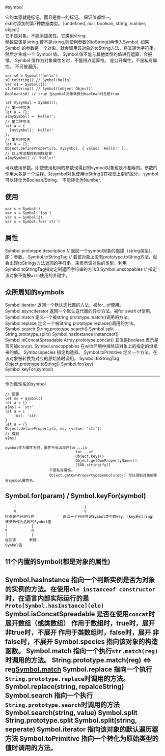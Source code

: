#symbol

它的本意就是标记。而且是惟一的标记。
保证值都惟一。  
es6时添加的第7种数据类型。（undefined, null, boolean, string, number, object）  
它不是对象，不能添加属性。它类似string.  
参数应该是string.若不是string,则使用参数的toString()再传入Symbol.
如果 Symbol 的参数是一个对象，就会调用该对象的toString方法，将其转为字符串，然后才生成一个 Symbol 值。
Symbol 值不能与其他类型的值进行运算，会报错。
Symbol 值作为对象属性名时，不能用点运算符。
    是公开属性，不是私有属性。
    不可被遍历。

```
var s0 = Symbol('hello')
s0.toString() // Symbol(hello)
var s1 = Symbol({})
s1.toString() // Symbol([object Object])
Boolean(s0) // true 当symbol对象转换为boolean时总是true
```

```
let mySymbol = Symbol();
// 第一种写法
let a = {};
a[mySymbol] = 'Hello!';
// 第二种写法
let a = {
  [mySymbol]: 'Hello!'
};
// 第三种写法
let a = {};
Object.defineProperty(a, mySymbol, { value: 'Hello!' });
// 以上写法都得到同样结果
a[mySymbol] // "Hello!"
```


可以使用参数。即使使用相同的参数也得到的symbol对象也是不相等的。参数的作用大多是一个注释。对symbol对象使用toString()在视觉上更好区分。
symbol可以转化为Boolean/String。
        不能转化为Number.

## 使用

    var s = Symbol()
    var s = Symbol('foo')
    var s = Symbol(2)
    var s = Symbol.for('str')

## 属性
Symbol.prototype.description // 返回一个symbol对象的描述（string类型），即：参数。
Symbol.toStringTag // 若该对象上没有prototype.toString方法，就会出现toStringy方法返回的字符串，来表示该对象的类型。利用Symbol.toStringTag指向定制返回字符串的方法3
Symbol.unscopables // 指定该对象不能被`with`使用的关键字。

## 众所周知的symbols

Symbol.iterator      返回一个默认迭代器的方法。被for...of使用。
Symbol.asyncIterator 返回一个默认迭代器的异步方法。被for await of使用.
Symbol.match         定义一个被string.prototype.match()调用的方法。
Symbol.replace       定义一个被String.prototype.replace()调用的方法。
Symbol.search                 String.prototype.search()
Symbol.split                  String.prototype.split()
Symbol.hasInstance            instanceof()
Symbol.isConcatSpreadable     Array.prototype.concat()   其值是boolean.表示是否可被concat.
Symbol.unscoppables  在with环境中排除该对象上的指定的继承来的值。
Symbol.species       指定构造器。
Symbol.toPrimitive   定义一个方法，在该对象被转换为对应的原始值时调用。
Symbol.toStringTag            Object.prototype.toString()
Symbol.for(key)      
Symbol.keyFor(symbol) 

-----------------
作为属性名的symbol

    // 设置
    let ms = Symbol()
    let a = {}
    a[ms] = 'str'
    let a = {
        [ms]: 'str'
    }
    let a = {}
    Object.defineProperty(a, ms, {value: 'str'})
    // 得到
    a[ms]

    symbol作为属性名时，属性不会出现在for...in
                                    for...of
                                    Object.keys()
                                    Object.getOwnPropertyNames()
                                    JSON.stringify()
                        不是私有属性。
                        Object.getOwnPropertypeSymbols(obj) 可以得到对象的所有symbol属性名。
## Symbol.for(param) / Symbol.keyFor(symbol)
        |                               |
        V                               V
    检查是否已经存在             返回一个已经登记Symbol类型的key.（key是string）
    该参数作为名称的Symbol值
    |           |
    Y           N
    |           |
    返回该      新建
    Symbol值

## 11个内置的Symbol(都是对象的属性)
Symbol.hasInstance 指向一个判断实例是否为对象的实例的方法。在使用`ele instanceof constructor`时，在语言内部实际运行的是`Proto[Symbol.hasInstance](ele)`
Symbol.isConcatSpreadable 是否在使用`concat`时展开数组（或类数组）
                            作用于数组时，true时，展开
                                        非true时，不展开
                            作用于类数组时，false时，展开
                                            非false时，不展开
Symbol.species 指向该对象的构造函数。
Symbol.match 指向一个执行`str.match(reg)`时调用的方法。
            String.prototype.match(reg) <=> reg[Symbol.match](str)
Symbol.replace 指向一个执行`String.prototype.replace`时调用的方法。
                Symbol.replace(string, repalceString)
Symbol.search  指向一个执行`String.prototype.search`时调用的方法
                Symbol.search(string, value)
Symbol.split String.prototype.split
            Symbol.split(string, seperate)
Symbol.iterator 指向该对象的默认遍历器方法
Symbol.toPrimitive 指向一个转化为原始类型的值时调用的方法。
-----------------
